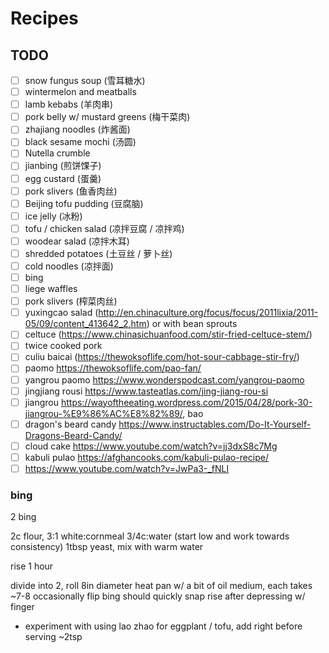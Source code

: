 # Recipes

## TODO

- [ ] snow fungus soup (雪耳糖水)
- [ ] wintermelon and meatballs
- [ ] lamb kebabs (羊肉串)
- [ ] pork belly w/ mustard greens (梅干菜肉)
- [ ] zhajiang noodles (炸酱面)
- [ ] black sesame mochi (汤圆)
- [ ] Nutella crumble
- [ ] jianbing (煎饼馃子)
- [ ] egg custard (蛋羹)
- [ ] pork slivers (鱼香肉丝)
- [ ] Beijing tofu pudding (豆腐脑)
- [ ] ice jelly (冰粉)
- [ ] tofu / chicken salad (凉拌豆腐 / 凉拌鸡)
- [ ] woodear salad (凉拌木耳)
- [ ] shredded potatoes (土豆丝 / 萝卜丝)
- [ ] cold noodles (凉拌面)
- [ ] bing
- [ ] liege waffles
- [ ] pork slivers (榨菜肉丝)
- [ ] yuxingcao salad (http://en.chinaculture.org/focus/focus/2011lixia/2011-05/09/content_413642_2.htm) or with bean sprouts
- [ ] celtuce (https://www.chinasichuanfood.com/stir-fried-celtuce-stem/)
- [ ] twice cooked pork
- [ ] culiu baicai (https://thewoksoflife.com/hot-sour-cabbage-stir-fry/)
- [ ] paomo https://thewoksoflife.com/pao-fan/
- [ ] yangrou paomo https://www.wonderspodcast.com/yangrou-paomo
- [ ] jingjiang rousi https://www.tasteatlas.com/jing-jiang-rou-si
- [ ] jiangrou https://wayoftheeating.wordpress.com/2015/04/28/pork-30-jiangrou-%E9%86%AC%E8%82%89/, bao
- [ ] dragon's beard candy https://www.instructables.com/Do-It-Yourself-Dragons-Beard-Candy/
- [ ] cloud cake https://www.youtube.com/watch?v=jj3dxS8c7Mg
- [ ] kabuli pulao https://afghancooks.com/kabuli-pulao-recipe/
- [ ] https://www.youtube.com/watch?v=JwPa3-_fNLI

### bing

2 bing

2c flour, 3:1 white:cornmeal
3/4c:water (start low and work towards consistency)
1tbsp yeast, mix with warm water

rise 1 hour

divide into 2, roll 8in diameter
heat pan w/ a bit of oil medium, each takes ~7-8 occasionally flip
	bing should quickly snap rise after depressing w/ finger


* experiment with using lao zhao for eggplant / tofu, add right before serving ~2tsp
